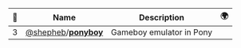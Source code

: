 |:star2: | Name | Description | 🌍|
|---|---|---|---|
|3|[@shepheb](https://github.com/shepheb)/[**ponyboy**](https://github.com/shepheb/ponyboy)|Gameboy emulator in Pony||

